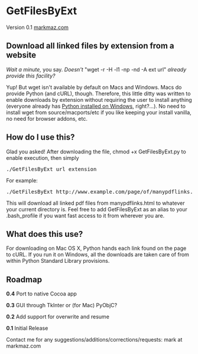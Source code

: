 GetFilesByExt
============
Version 0.1
[markmaz.com](http://wwww.markmaz.com)

Download all linked files by extension from a website
-----------------------------------------------------

*Wait a minute,* you say. *Doesn't* "wget -r -H -l1 -np -nd -A ext url" *already provide this facility?*

Yup! But wget isn't available by default on Macs and Windows. Macs do provide Python (and cURL), though. Therefore, this little ditty was written to enable downloads by extension without requiring the user to install anything (everyone already has [Python installed on Windows](http://diveintopython.org/installing_python/windows.html), right?...). No need to install wget from source/macports/etc if you like keeping your install vanilla, no need for browser addons, etc. 

How do I use this?
------------------

Glad you asked! After downloading the file, chmod +x GetFilesByExt.py to enable execution, then simply

<pre>
./GetFilesByExt url extension
</pre>

For example:
<pre>
./GetFilesByExt http://www.example.com/page/of/manypdflinks.html pdf
</pre>

This will download all linked pdf files from manypdflinks.html to whatever your current directory is. Feel free to add GetFilesByExt as an alias to your .bash_profile if you want fast access to it from wherever you are. 


What does this use?
-------------------

For downloading on Mac OS X, Python hands each link found on the page to cURL. If you run it on Windows, all the downloads are taken care of from within Python Standard Library provisions. 

Roadmap
-------
<b>0.4</b> Port to native Cocoa app

<b>0.3</b> GUI through TkInter or (for Mac) PyObjC?

<b>0.2</b> Add support for overwrite and resume

<b>0.1</b> Initial Release

Contact me for any suggestions/additions/corrections/requests: mark at markmaz.com
